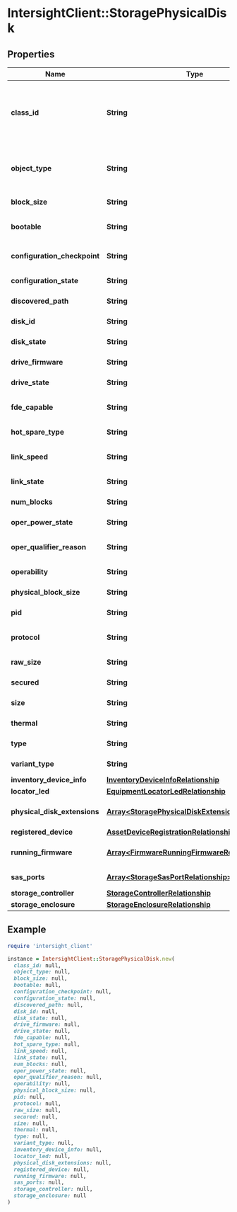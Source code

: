 # IntersightClient::StoragePhysicalDisk

## Properties

| Name | Type | Description | Notes |
| ---- | ---- | ----------- | ----- |
| **class_id** | **String** | The fully-qualified name of the instantiated, concrete type. This property is used as a discriminator to identify the type of the payload when marshaling and unmarshaling data. | [default to &#39;storage.PhysicalDisk&#39;] |
| **object_type** | **String** | The fully-qualified name of the instantiated, concrete type. The value should be the same as the &#39;ClassId&#39; property. | [default to &#39;storage.PhysicalDisk&#39;] |
| **block_size** | **String** | The block size of the physical disk in bytes. | [optional][readonly] |
| **bootable** | **String** | This field identifies the disk drive as bootable if set to true. | [optional][readonly] |
| **configuration_checkpoint** | **String** | The current configuration checkpoint of the physical disk. | [optional][readonly] |
| **configuration_state** | **String** | The current configuration state of the physical disk. | [optional][readonly] |
| **discovered_path** | **String** | The discovered path of the physical disk. | [optional][readonly] |
| **disk_id** | **String** | This field identifies the ID assigned to physical disks. | [optional][readonly] |
| **disk_state** | **String** | This field identifies the health of the disk. | [optional][readonly] |
| **drive_firmware** | **String** | This field identifies the disk firmware running in the disk. | [optional] |
| **drive_state** | **String** | The drive state as reported by the controller. | [optional][readonly] |
| **fde_capable** | **String** | Full-Disk Encryption capability parameter of the physical disk. | [optional] |
| **hot_spare_type** | **String** | Type of hotspare configured on the physical disk. | [optional] |
| **link_speed** | **String** | The speed of the link between the drive and the controller. | [optional][readonly] |
| **link_state** | **String** | The current link state of the physical disk. | [optional][readonly] |
| **num_blocks** | **String** | The number of blocks present on the physical disk. | [optional][readonly] |
| **oper_power_state** | **String** | Operational power of the physical disk. | [optional][readonly] |
| **oper_qualifier_reason** | **String** | For certain states, indicates the reason why the operState is in that state. | [optional][readonly] |
| **operability** | **String** | This field identifies the disk operability of the disk. | [optional][readonly] |
| **physical_block_size** | **String** | The block size of the installed physical disk. | [optional][readonly] |
| **pid** | **String** | This field identifies the Product ID for physicalDisk. | [optional][readonly] |
| **protocol** | **String** | This field identifies the disk protocol used for communication. | [optional][readonly] |
| **raw_size** | **String** | The raw size of the physical disk in MB. | [optional][readonly] |
| **secured** | **String** | This field identifies whether the disk is encrypted. | [optional] |
| **size** | **String** | The size of the physical disk in MB. | [optional][readonly] |
| **thermal** | **String** | Thermal state of the physical disk. | [optional][readonly] |
| **type** | **String** | This field identifies the type of the physical disk. | [optional][readonly] |
| **variant_type** | **String** | The variant type of the physical disk. | [optional][readonly] |
| **inventory_device_info** | [**InventoryDeviceInfoRelationship**](InventoryDeviceInfoRelationship.md) |  | [optional] |
| **locator_led** | [**EquipmentLocatorLedRelationship**](EquipmentLocatorLedRelationship.md) |  | [optional] |
| **physical_disk_extensions** | [**Array&lt;StoragePhysicalDiskExtensionRelationship&gt;**](StoragePhysicalDiskExtensionRelationship.md) | An array of relationships to storagePhysicalDiskExtension resources. | [optional] |
| **registered_device** | [**AssetDeviceRegistrationRelationship**](AssetDeviceRegistrationRelationship.md) |  | [optional] |
| **running_firmware** | [**Array&lt;FirmwareRunningFirmwareRelationship&gt;**](FirmwareRunningFirmwareRelationship.md) | An array of relationships to firmwareRunningFirmware resources. | [optional][readonly] |
| **sas_ports** | [**Array&lt;StorageSasPortRelationship&gt;**](StorageSasPortRelationship.md) | An array of relationships to storageSasPort resources. | [optional][readonly] |
| **storage_controller** | [**StorageControllerRelationship**](StorageControllerRelationship.md) |  | [optional] |
| **storage_enclosure** | [**StorageEnclosureRelationship**](StorageEnclosureRelationship.md) |  | [optional] |

## Example

```ruby
require 'intersight_client'

instance = IntersightClient::StoragePhysicalDisk.new(
  class_id: null,
  object_type: null,
  block_size: null,
  bootable: null,
  configuration_checkpoint: null,
  configuration_state: null,
  discovered_path: null,
  disk_id: null,
  disk_state: null,
  drive_firmware: null,
  drive_state: null,
  fde_capable: null,
  hot_spare_type: null,
  link_speed: null,
  link_state: null,
  num_blocks: null,
  oper_power_state: null,
  oper_qualifier_reason: null,
  operability: null,
  physical_block_size: null,
  pid: null,
  protocol: null,
  raw_size: null,
  secured: null,
  size: null,
  thermal: null,
  type: null,
  variant_type: null,
  inventory_device_info: null,
  locator_led: null,
  physical_disk_extensions: null,
  registered_device: null,
  running_firmware: null,
  sas_ports: null,
  storage_controller: null,
  storage_enclosure: null
)
```

